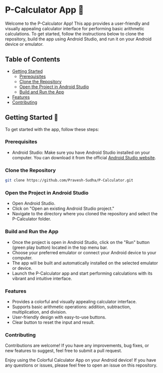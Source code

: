 # P-Calculator App 🚀

Welcome to the P-Calculator App! This app provides a user-friendly and visually appealing calculator interface for performing basic arithmetic calculations. To get started, follow the instructions below to clone the repository, build the app using Android Studio, and run it on your Android device or emulator.


## Table of Contents

- [Getting Started](#getting-started)
  - [Prerequisites](#prerequisites)
  - [Clone the Repository](#clone-the-repository)
  - [Open the Project in Android Studio](#open-the-project-in-android-studio)
  - [Build and Run the App](#build-and-run-the-app)
- [Features](#features)
- [Contributing](#contributing)

## Getting Started 📝

To get started with the app, follow these steps:

### Prerequisites

- Android Studio: Make sure you have Android Studio installed on your computer. You can download it from the official [Android Studio website](https://developer.android.com/studio).

### Clone the Repository

```sh
git clone https://github.com/Pravesh-Sudha/P-Calculator.git
```

### Open the Project in Android Studio

- Open Android Studio.
- Click on "Open an existing Android Studio project."
- Navigate to the directory where you cloned the repository and select the P-Calculator folder.

### Build and Run the App

- Once the project is open in Android Studio, click on the "Run" button (green play button) located in the top menu bar.
- Choose your preferred emulator or connect your Android device to your computer.
- The app will be built and automatically installed on the selected emulator or device.
- Launch the P-Calculator app and start performing calculations with its vibrant and intuitive interface.

### Features

- Provides a colorful and visually appealing calculator interface.
- Supports basic arithmetic operations: addition, subtraction, multiplication, and division.
- User-friendly design with easy-to-use buttons.
- Clear button to reset the input and result.

### Contributing

Contributions are welcome! If you have any improvements, bug fixes, or new features to suggest, feel free to submit a pull request.

Enjoy using the Colorful Calculator App on your Android device! If you have any questions or issues, please feel free to open an issue on this repository.

  
